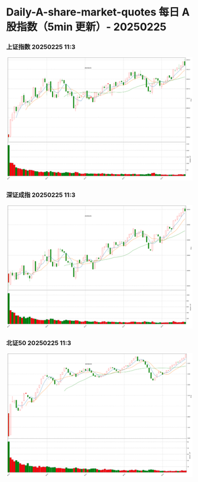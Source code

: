 
# Daily-A-share-market-quotes 每日 A 股指数（5min 更新）- 20250225

### 上证指数 20250225 11:3
![](./fig/2025/2/20250225-sh000001.png)

### 深证成指 20250225 11:3
![](./fig/2025/2/20250225-sz399001.png)

### 北证50 20250225 11:3
![](./fig/2025/2/20250225-bj899050.png)
